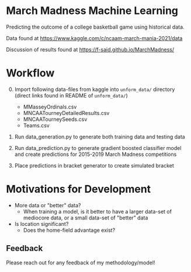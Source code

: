 # March Madness Machine Learning 
Predicting the outcome of a college basketball game using historical data.  

Data found at https://www.kaggle.com/c/ncaam-march-mania-2021/data

Discussion of results found at https://f-said.github.io/MarchMadness/

# Workflow
0. Import following data-files from kaggle into `unform_data/` directory (direct links found in README of `unform_data/`)
    - MMasseyOrdinals.csv
    - MNCAATourneyDetailedResults.csv
    - MNCAATourneySeeds.csv
    - Teams.csv

1. Run data_generation.py to generate both training data and testing data

2. Run data_prediction.py to generate gradient boosted classifier model and create predictions for 2015-2019 March Madness competitions

3. Place predictions in bracket generator to create simulated bracket 

# Motivations for Development

- More data or "better" data?
    - When training a model, is it better to have a larger data-set of mediocore data, or a small data-set of "better" data 
- Is location significant?
    - Does the home-field advantage exist? 

## Feedback
Please reach out for any feedback of my methodology/model! 


